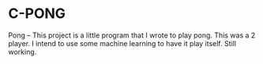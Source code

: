 # C-PONG
Pong – This project is a little program that I wrote to play pong. This was a 2 player. I intend to use some machine learning to have it play itself.   Still working.
